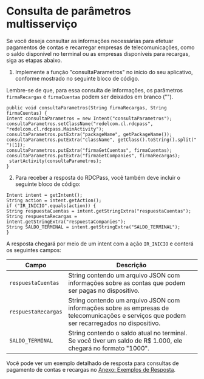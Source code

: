 # Consulta de parâmetros multisserviço

Se você deseja consultar as informações necessárias para efetuar pagamentos de contas e recarregar empresas de telecomunicações, como o saldo disponível no terminal ou as empresas disponíveis para recargas, siga as etapas abaixo.

1. Implemente a função "consultaParametros" no início do seu aplicativo, conforme mostrado no seguinte bloco de código.

Lembre-se de que, para essa consulta de informações, os parâmetros `firmaRecargas` e `firmaCuentas` podem ser deixados em branco ("").

```android
public void consultaParametros(String firmaRecargas, String firmaCuentas) { 
Intent consultaParametros = new Intent("consultaParametros"); 
consultaParametros.setClassName("redelcom.cl.rdcpass",  
"redelcom.cl.rdcpass.MainActivity"); 
consultaParametros.putExtra("packageName", getPackageName()); 
consultaParametros.putExtra("className", getClass().toString().split(" ")[1]); 
consultaParametros.putExtra("firmaGetCuentas", firmaCuentas); 
consultaParametros.putExtra("firmaGetCompanies", firmaRecargas); 
 startActivity(consultaParametros); 
}

```


2. Para receber a resposta do RDCPass, você também deve incluir o seguinte bloco de código:

```android
Intent intent = getIntent(); 
String action = intent.getAction(); 
if ("IR_INICIO".equals(action)) { 
String respuestaCuentas = intent.getStringExtra("respuestaCuentas"); 
String respuestaRecargas = intent.getStringExtra("respuestaCompanies"); 
String SALDO_TERMINAL = intent.getStringExtra("SALDO_TERMINAL"); 
} 

```


A resposta chegará por meio de um intent com a ação `IR_INICIO` e conterá os seguintes campos:

| Campo | Descrição |
|---|---|
| `respuestaCuentas` | String contendo um arquivo JSON com informações sobre as contas que podem ser pagas no dispositivo. |
| `respuestaRecargas` | String contendo um arquivo JSON com informações sobre as empresas de telecomunicações e serviços que podem ser recarregados no dispositivo. |
| `SALDO_TERMINAL` | String contendo o saldo atual no terminal. Se você tiver um saldo de R$ 1.000, ele chegará no formato "1000". |

Você pode ver um exemplo detalhado de resposta para consultas de pagamento de contas e recargas no [Anexo: Exemplos de Resposta](/developers/pt/docs/redelcom/additional-content/response-examples).
